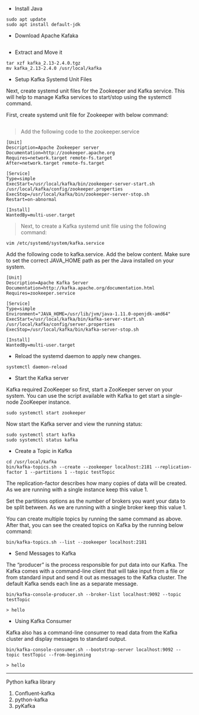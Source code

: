 - Install Java
```
sudo apt update
sudo apt install default-jdk
```

- Download Apache Kafaka

```wget http://www-us.apache.org/dist/kafka/2.4.0/kafka_2.13-2.4.0.tgz
```

- Extract and Move it
```
tar xzf kafka_2.13-2.4.0.tgz
mv kafka_2.13-2.4.0 /usr/local/kafka
```

- Setup Kafka Systemd Unit Files


Next, create systemd unit files for the Zookeeper and Kafka service. This will help to manage Kafka services to start/stop using the systemctl command.

First, create systemd unit file for Zookeeper with below command:

```vim /etc/systemd/system/zookeeper.service
```

> Add the following code to the zookeeper.service

```
[Unit]
Description=Apache Zookeeper server
Documentation=http://zookeeper.apache.org
Requires=network.target remote-fs.target
After=network.target remote-fs.target

[Service]
Type=simple
ExecStart=/usr/local/kafka/bin/zookeeper-server-start.sh /usr/local/kafka/config/zookeeper.properties
ExecStop=/usr/local/kafka/bin/zookeeper-server-stop.sh
Restart=on-abnormal

[Install]
WantedBy=multi-user.target
```

> Next, to create a Kafka systemd unit file using the following command:

```
vim /etc/systemd/system/kafka.service
```

Add the following code to kafka.service.
Add the below content. Make sure to set the correct JAVA_HOME path as per the Java installed on your system.

```
[Unit]
Description=Apache Kafka Server
Documentation=http://kafka.apache.org/documentation.html
Requires=zookeeper.service

[Service]
Type=simple
Environment="JAVA_HOME=/usr/lib/jvm/java-1.11.0-openjdk-amd64"
ExecStart=/usr/local/kafka/bin/kafka-server-start.sh /usr/local/kafka/config/server.properties
ExecStop=/usr/local/kafka/bin/kafka-server-stop.sh

[Install]
WantedBy=multi-user.target
```

- Reload the systemd daemon to apply new changes.

```
systemctl daemon-reload
```

- Start the Kafka server

Kafka required ZooKeeper so first, start a ZooKeeper server on your system. You can use the script available with Kafka to get start a single-node ZooKeeper instance.

```
sudo systemctl start zookeeper
```


Now start the Kafka server and view the running status:

```
sudo systemctl start kafka
sudo systemctl status kafka
```


- Create a Topic in Kafka

```
cd /usr/local/kafka
bin/kafka-topics.sh --create --zookeeper localhost:2181 --replication-factor 1 --partitions 1 --topic testTopic

```

The replication-factor describes how many copies of data will be created. As we are running with a single instance keep this value 1.

Set the partitions options as the number of brokers you want your data to be split between. As we are running with a single broker keep this value 1.

You can create multiple topics by running the same command as above. After that, you can see the created topics on Kafka by the running below command:

```
bin/kafka-topics.sh --list --zookeeper localhost:2181
```

- Send Messages to Kafka

The “producer” is the process responsible for put data into our Kafka. The Kafka comes with a command-line client that will take input from a file or from standard input and send it out as messages to the Kafka cluster. The default Kafka sends each line as a separate message.

```
bin/kafka-console-producer.sh --broker-list localhost:9092 --topic testTopic

> hello

```
- Using Kafka Consumer

Kafka also has a command-line consumer to read data from the Kafka cluster and display messages to standard output.

```
bin/kafka-console-consumer.sh --bootstrap-server localhost:9092 --topic testTopic --from-beginning

> hello
```

*****

Python kafka library

1. Confluent-kafka
2. python-kafka
3. pyKafka